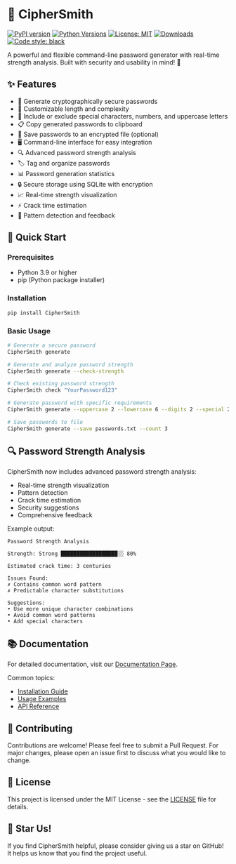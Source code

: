 # 🔐 CipherSmith

[![PyPI version](https://badge.fury.io/py/CipherSmith.svg)](https://badge.fury.io/py/CipherSmith)
[![Python Versions](https://img.shields.io/pypi/pyversions/CipherSmith.svg)](https://pypi.org/project/CipherSmith/)
[![License: MIT](https://img.shields.io/badge/License-MIT-yellow.svg)](https://opensource.org/licenses/MIT)
[![Downloads](https://pepy.tech/badge/CipherSmith)](https://pepy.tech/project/CipherSmith)
[![Code style: black](https://img.shields.io/badge/code%20style-black-000000.svg)](https://github.com/psf/black)

A powerful and flexible command-line password generator with real-time strength analysis. Built with security and usability in mind! 🚀

## ✨ Features

- 🎯 Generate cryptographically secure passwords
- 🔄 Customizable length and complexity
- 🎨 Include or exclude special characters, numbers, and uppercase letters
- 📋 Copy generated passwords to clipboard
- 💾 Save passwords to an encrypted file (optional)
- 🖥️ Command-line interface for easy integration
- 🔍 Advanced password strength analysis
- 🏷️ Tag and organize passwords
- 📊 Password generation statistics
- 🔒 Secure storage using SQLite with encryption
- 📈 Real-time strength visualization
- ⚡ Crack time estimation
- 🎯 Pattern detection and feedback

## 🚀 Quick Start

### Prerequisites

- Python 3.9 or higher
- pip (Python package installer)

### Installation

```bash
pip install CipherSmith
```

### Basic Usage

```bash
# Generate a secure password
CipherSmith generate

# Generate and analyze password strength
CipherSmith generate --check-strength

# Check existing password strength
CipherSmith check "YourPassword123"

# Generate password with specific requirements
CipherSmith generate --uppercase 2 --lowercase 6 --digits 2 --special 2

# Save passwords to file
CipherSmith generate --save passwords.txt --count 3
```

## 🔍 Password Strength Analysis

CipherSmith now includes advanced password strength analysis:

- Real-time strength visualization
- Pattern detection
- Crack time estimation
- Security suggestions
- Comprehensive feedback

Example output:
```
Password Strength Analysis

Strength: Strong ██████████████████░░ 80%

Estimated crack time: 3 centuries

Issues Found:
✗ Contains common word pattern
✗ Predictable character substitutions

Suggestions:
• Use more unique character combinations
• Avoid common word patterns
• Add special characters
```

## 📚 Documentation

For detailed documentation, visit our [Documentation Page](https://CipherSmith.readthedocs.io/).

Common topics:
- [Installation Guide](LOCAL_INSTALL.md)
- [Usage Examples](DEMO.md)
- [API Reference](https://CipherSmith.readthedocs.io/api)

## 🤝 Contributing

Contributions are welcome! Please feel free to submit a Pull Request. For major changes, please open an issue first to discuss what you would like to change.

## 📝 License

This project is licensed under the MIT License - see the [LICENSE](LICENSE) file for details.

## 🌟 Star Us!

If you find CipherSmith helpful, please consider giving us a star on GitHub! It helps us know that you find the project useful.
